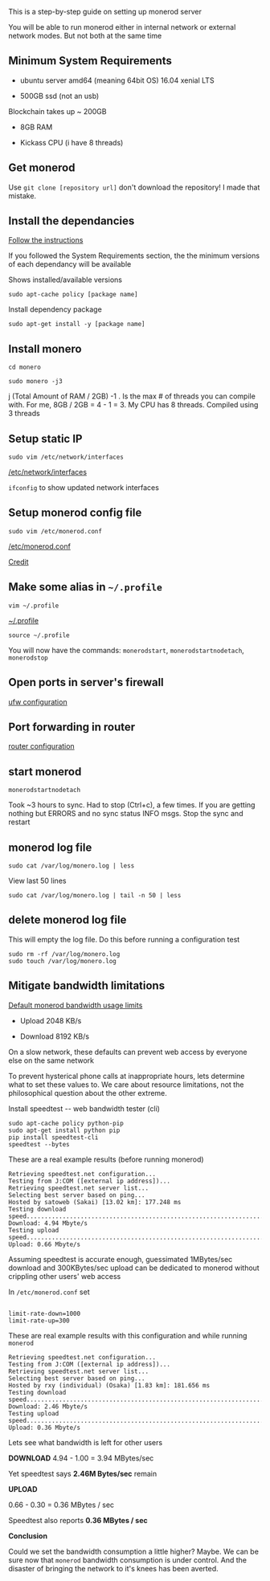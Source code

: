 This is a step-by-step guide on setting up monerod server

You will be able to run monerod either in internal network or external network modes. But not both at the same time

Minimum System Requirements
------------------------------

- ubuntu server amd64 (meaning 64bit OS) 16.04 xenial LTS

- 500GB ssd (not an usb)

Blockchain takes up ~ 200GB

- 8GB RAM

- Kickass CPU (i have 8 threads)

Get monerod
------------------------------

Use `git clone [repository url]` don't download the repository! I made that mistake.

Install the dependancies
------------------------------

[Follow the instructions](https://github.com/monero-project/monero)

If you followed the System Requirements section, the the minimum versions of each dependancy will be available

Shows installed/available versions

`sudo apt-cache policy [package name]`

Install dependency package

`sudo apt-get install -y [package name]`

Install monero
------------------------------

`cd monero`

`sudo monero -j3`

j (Total Amount of RAM / 2GB) -1 . Is the max # of threads you can compile with.
For me, 8GB / 2GB = 4 - 1 = 3. My CPU has 8 threads. Compiled using 3 threads
 
 Setup static IP
 ------------------------------
 
 `sudo vim /etc/network/interfaces`
 
 [/etc/network/interfaces](https://github.com/grummerd/monero-setup/blob/master/server/etc/network/interfaces)
 
 `ifconfig` to show updated network interfaces
 
 Setup monerod config file
 ------------------------------
  
 `sudo vim /etc/monerod.conf`
 
 [/etc/monerod.conf](https://github.com/grummerd/monero-setup/blob/master/server/etc/monerod.conf)

[Credit](http://monero.stackexchange.com/questions/3063/no-igd-port-mapping)

 Make some alias in `~/.profile`
 ------------------------------
  
 `vim ~/.profile`
 
 [~/.profile](https://github.com/grummerd/monero-setup/blob/master/server/home/yourusername/.profile)
 
 `source ~/.profile`
 
 You will now have the commands: `monerodstart`, `monerodstartnodetach`, `monerodstop`
 
 Open ports in server's firewall
 ------------------------------
 
 [ufw configuration](https://github.com/grummerd/monero-setup/blob/master/server/ufw.md)
 
 Port forwarding in router
 ------------------------------
 
 [router configuration](https://github.com/grummerd/monero-setup/blob/master/server/router.md)
 
 start monerod
 ------------------------------
 
 `monerodstartnodetach`
 
 Took ~3 hours to sync. Had to stop (Ctrl+c), a few times. If you are getting nothing but ERRORS and no sync status INFO msgs. 
 Stop the sync and restart
 
 monerod log file
 ------------------------------
 
 `sudo cat /var/log/monero.log | less`
 
 View last 50 lines
 
 `sudo cat /var/log/monero.log | tail -n 50 | less`
 
 delete monerod log file
 ------------------------------
 
 This will empty the log file. Do this before running a configuration test
 
 ```
 sudo rm -rf /var/log/monero.log
 sudo touch /var/log/monero.log
 ```
Mitigate bandwidth limitations
-------------------------------

[Default monerod bandwidth usage limits](https://github.com/monero-project/monero/blob/master/src/p2p/net_node.inl)

- Upload 2048 KB/s

- Download 8192 KB/s

On a slow network, these defaults can prevent web access by everyone else on the same network

To prevent hysterical phone calls at inappropriate hours, lets determine what to set these values to. We care about resource limitations, not the philosophical question about the other extreme.

Install speedtest -- web bandwidth tester (cli)

```
sudo apt-cache policy python-pip
sudo apt-get install python pip
pip install speedtest-cli
speedtest --bytes
```

These are a real example results (before running monerod)

    Retrieving speedtest.net configuration...
    Testing from J:COM ([external ip address])...
    Retrieving speedtest.net server list...
    Selecting best server based on ping...
    Hosted by satoweb (Sakai) [13.02 km]: 177.248 ms
    Testing download speed................................................................................
    Download: 4.94 Mbyte/s
    Testing upload speed....................................................................................................
    Upload: 0.66 Mbyte/s

Assuming speedtest is accurate enough, guessimated 1MBytes/sec download and 300KBytes/sec upload can be dedicated to monerod without crippling other users' web access

In `/etc/monerod.conf` set

```

limit-rate-down=1000
limit-rate-up=300

```

These are real example results with this configuration and while running `monerod`

    Retrieving speedtest.net configuration...
    Testing from J:COM ([external ip address])...
    Retrieving speedtest.net server list...
    Selecting best server based on ping...
    Hosted by rxy (individual) (Osaka) [1.83 km]: 181.656 ms
    Testing download speed................................................................................
    Download: 2.46 Mbyte/s
    Testing upload speed....................................................................................................
    Upload: 0.36 Mbyte/s

Lets see what bandwidth is left for other users

**DOWNLOAD**
4.94 - 1.00 = 3.94 MBytes/sec

Yet speedtest says **2.46M Bytes/sec** remain

**UPLOAD**

0.66 - 0.30 = 0.36 MBytes / sec

Speedtest also reports **0.36 MBytes / sec**

**Conclusion**

Could we set the bandwidth consumption a little higher? Maybe. We can be sure now that `monerod` bandwidth consumption is under control. And the disaster of bringing the network to it's knees has been averted.
